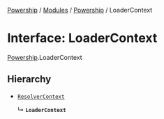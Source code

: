 [Powership](../README.md) / [Modules](../modules.md) / [Powership](../modules/Powership.md) / LoaderContext

# Interface: LoaderContext

[Powership](../modules/Powership.md).LoaderContext

## Hierarchy

- [`ResolverContext`](Powership.ResolverContext.md)

  ↳ **`LoaderContext`**
